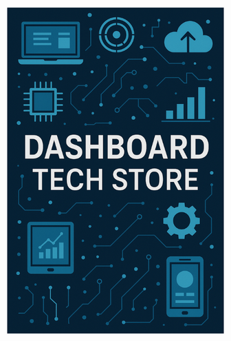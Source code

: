 [![Dashboard Tech Store](https://raw.githubusercontent.com/VttrrG/dashboard-tech-store/main/assets/dashboard-tech-store.png)](https://github.com/VttrrG/dashboard-tech-store)
